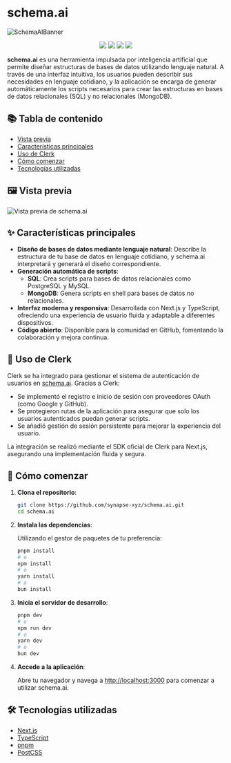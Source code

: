 # schema.ai

![SchemaAIBanner](https://res.cloudinary.com/dyk832ts5/image/upload/v1747766824/synapse/20250520_1416_Banner_Schema.ai_simple_compose_01jvqegdwqfe4rzd67yba1v7jy_oze1q1.jpg)

<p align="center">
  <img src="https://img.shields.io/badge/version-1.0.0-blue" />
  <img src="https://img.shields.io/badge/status-active-brightgreen" />
  <img src="https://img.shields.io/badge/language-typescript-blue" />
  <img src="https://img.shields.io/badge/platform-Node.js-339933?logo=node.js&logoColor=white" />
</p>

**schema.ai** es una herramienta impulsada por inteligencia artificial que permite diseñar estructuras de bases de datos utilizando lenguaje natural. A través de una interfaz intuitiva, los usuarios pueden describir sus necesidades en lenguaje cotidiano, y la aplicación se encarga de generar automáticamente los scripts necesarios para crear las estructuras en bases de datos relacionales (SQL) y no relacionales (MongoDB).

## 📚 Tabla de contenido

- [Vista previa](#🖼️-vista-previa)
- [Características principales](#✨-características-principales)
- [Uso de Clerk](#🔐-uso-de-clerk)
- [Cómo comenzar](#🚀-cómo-comenzar)
- [Tecnologías utilizadas](#🛠️-tecnologías-utilizadas)

## 🖼️ Vista previa

![Vista previa de schema.ai](https://res.cloudinary.com/dyk832ts5/image/upload/v1747767267/synapse/555_1x_shots_so_achqao.png)

## ✨ Características principales

- **Diseño de bases de datos mediante lenguaje natural**: Describe la estructura de tu base de datos en lenguaje cotidiano, y schema.ai interpretará y generará el diseño correspondiente.
- **Generación automática de scripts**:
    - **SQL**: Crea scripts para bases de datos relacionales como PostgreSQL y MySQL.
    - **MongoDB**: Genera scripts en shell para bases de datos no relacionales.
- **Interfaz moderna y responsiva**: Desarrollada con Next.js y TypeScript, ofreciendo una experiencia de usuario fluida y adaptable a diferentes dispositivos.
- **Código abierto**: Disponible para la comunidad en GitHub, fomentando la colaboración y mejora continua.

## 🔐 Uso de Clerk

Clerk se ha integrado para gestionar el sistema de autenticación de usuarios en [schema.ai](https://schema-ai-wine.vercel.app). Gracias a Clerk:

- Se implementó el registro e inicio de sesión con proveedores OAuth (como Google y GitHub).
- Se protegieron rutas de la aplicación para asegurar que solo los usuarios autenticados puedan generar scripts.
- Se añadió gestión de sesión persistente para mejorar la experiencia del usuario.

La integración se realizó mediante el SDK oficial de Clerk para Next.js, asegurando una implementación fluida y segura.

## 🚀 Cómo comenzar

1. **Clona el repositorio**:
    
    ```bash
    git clone https://github.com/synapse-xyz/schema.ai.git
    cd schema.ai
    ```
    
2. **Instala las dependencias**:
    
    Utilizando el gestor de paquetes de tu preferencia:
    
    ```bash
    pnpm install
    # o
    npm install
    # o
    yarn install
    # o
    bun install
    ```
    
3. **Inicia el servidor de desarrollo**:
    
    ```bash
    pnpm dev
    # o
    npm run dev
    # o
    yarn dev
    # o
    bun dev
    ```
    
4. **Accede a la aplicación**:
    
    Abre tu navegador y navega a [http://localhost:3000](http://localhost:3000/) para comenzar a utilizar schema.ai.
    

## 🛠️ Tecnologías utilizadas

- [Next.js](https://nextjs.org/)
- [TypeScript](https://www.typescriptlang.org/)
- [pnpm](https://pnpm.io/)
- [PostCSS](https://postcss.org/)
